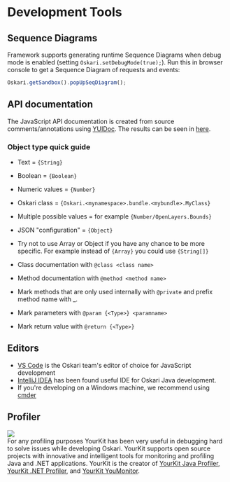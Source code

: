 # Development Tools

## Sequence Diagrams

Framework supports generating runtime Sequence Diagrams when debug mode is enabled (setting `Oskari.setDebugMode(true);`). Run this in browser console to get a Sequence Diagram of requests and events:

```javascript
Oskari.getSandbox().popUpSeqDiagram();
```

## API documentation

The JavaScript API documentation is created from source comments/annotations using [​YUIDoc](http://yui.github.io/yuidoc/). The results can be seen in [here](/api/latest).

### Object type quick guide

* Text = `{String}`
* Boolean = `{Boolean}`
* Numeric values = `{Number}`
* Oskari class = `{Oskari.<mynamespace>.bundle.<mybundle>.MyClass}`
* Multiple possible values = for example `{Number/OpenLayers.Bounds}`
* JSON "configuration" = `{Object}`
* Try not to use Array or Object if you have any chance to be more specific. For example instead of `{Array}` you could use `{String[]}`

* Class documentation with `@class <class name>`
* Method documentation with `@method <method name>`
* Mark methods that are only used internally with `@private` and prefix method name with _.
* Mark parameters with `@param {<Type>} <paramname>`
* Mark return value with `@return {<Type>}`

## Editors

* [VS Code](https://code.visualstudio.com/) is the Oskari team's editor of choice for JavaScript development
* [IntelliJ IDEA](https://www.jetbrains.com/idea/) has been found useful IDE for Oskari Java development.
* If you're developing on a Windows machine, we recommend using [cmder](https://cmder.app/)

## Profiler

<div class="row">
    <div class="col-md-2">
        <img src="/images/logo/yourkit.png" />
    </div>
    <div class="col-md-10">
        For any profiling purposes YourKit has been very useful in debugging hard to solve issues while developing Oskari.
        YourKit supports open source projects with innovative and intelligent tools for monitoring and profiling Java and .NET applications.
        YourKit is the creator of <a href="https://www.yourkit.com/java/profiler/" target="_blank" rel="noopener noreferrer">YourKit Java Profiler</a>, 
        <a href="https://www.yourkit.com/dotnet-profiler/features/" target="_blank" rel="noopener noreferrer">YourKit .NET Profiler</a>, and 
        <a href="https://www.yourkit.com/youmonitor/download/" target="_blank" rel="noopener noreferrer">YourKit YouMonitor</a>.
    </div>
</div>


